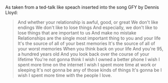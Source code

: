 As taken from a ted-talk like speach inserted into the song GFY by Dennis Lloyd:

> And whether your relationship is awful, good, or great
> We don't like endings
> We don't like to lose things
> And especially, we don't like to lose things that are important to us
> And make no mistake
> Relationships are the single most important thing to you and your life
> It's the source of all of your best memories
> It's the source of all of your worst memories
> When you think back on your life
> And you're 95, a hundred years old
> And you look back over the course of your lifetime
> You're not gonna think
> I wish I owned a better phone
> I wish I spent more time on the internet
> I wish I spent more time at work or sleeping
> It's not gonna be any of those kinds of things
> It's gonna be I wish I spent more time with the people I love.
